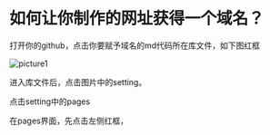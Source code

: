 # 如何让你制作的网址获得一个域名？
打开你的github，点击你要赋予域名的md代码所在库文件，如下图红框

![picture1](./picture./域名获取1.png)

进入库文件后，点击图片中的setting。


点击setting中的pages

在pages界面，先点击左侧红框，
